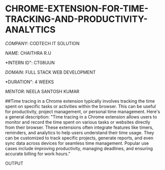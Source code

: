 # CHROME-EXTENSION-FOR-TIME-TRACKING-AND-PRODUCTIVITY-ANALYTICS

*COMPANY*: CODTECH IT SOLUTION

*NAME*: CHAITHRA R.U

*INTERN ID": CT08UUN

*DOMAIN*: FULL STACK WEB DEVELOPMENT

*DURATION": 4 WEEKS

*MENTOR*: NEELA SANTOSH KUMAR

##Time tracing in a Chrome extension typically involves tracking the time spent on specific tasks or activities within the browser. This can be useful for productivity, project management, or personal time management. Here's a general description:
"Time tracing in a Chrome extension allows users to monitor and record the time spent on various tasks or websites directly from their browser. These extensions often integrate features like timers, reminders, and analytics to help users understand their time usage. They can be customized to track specific projects, generate reports, and even sync data across devices for seamless time management. Popular use cases include improving productivity, managing deadlines, and ensuring accurate billing for work hours."

OUTPUT

